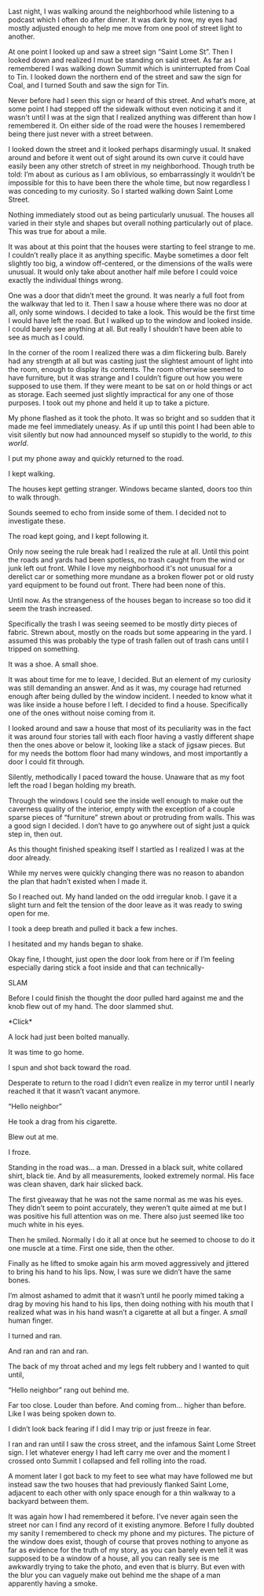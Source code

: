 Last night, I was walking around the neighborhood while listening to a podcast which I often do after dinner. It was dark by now, my eyes had mostly adjusted enough to help me move from one pool of street light to another.

At one point I looked up and saw a street sign “Saint Lome St”. Then I looked down and realized I must be standing on said street. As far as I remembered I was walking down Summit which is uninterrupted from Coal to Tin. I looked down the northern end of the street and saw the sign for Coal, and I turned South and saw the sign for Tin.

Never before had I seen this sign or heard of this street. And what’s more, at some point I had stepped off the sidewalk without even noticing it and it wasn't until I was at the sign that I realized anything was different than how I remembered it. On either side of the road were the houses I remembered being there just never with a street between.

I looked down the street and it looked perhaps disarmingly usual. It snaked around and before it went out of sight around its own curve it could have easily been any other stretch of street in my neighborhood. Though truth be told: I’m about as curious as I am oblivious, so embarrassingly it wouldn’t be impossible for this to have been there the whole time, but now regardless I was conceding to my curiosity. So I started walking down Saint Lome Street.

Nothing immediately stood out as being particularly unusual. The houses all varied in their style and shapes but overall nothing particularly out of place. This was true for about a mile. 

It was about at this point that the houses were starting to feel strange to me. I couldn’t really place it as anything specific. Maybe sometimes a door felt slightly too big, a window off-centered, or the dimensions of the walls were unusual. It would only take about another half mile before I could voice exactly the individual things wrong. 

One was a door that didn’t meet the ground. It was nearly a full foot from the walkway that led to it. Then I saw a house where there was no door at all, only some windows. I decided to take a look. This would be the first time I would have left the road. But I walked up to the window and looked inside. I could barely see anything at all. But really I shouldn’t have been able to see as much as I could. 

In the corner of the room I realized there was a dim flickering bulb. Barely had any strength at all but was casting just the slightest amount of light into the room, enough to display its contents. The room otherwise seemed to have furniture, but it was strange and I couldn’t figure out how you were supposed to use them. If they were meant to be sat on or hold things or act as storage. Each seemed just slightly impractical for any one of those purposes. I took out my phone and held it up to take a picture. 

My phone flashed as it took the photo. It was so bright and so sudden that it made me feel immediately uneasy. As if up until this point I had been able to visit silently but now had announced myself so stupidly to the world, *to this world*. 

I put my phone away and quickly returned to the road. 

I kept walking. 

The houses kept getting stranger. Windows became slanted, doors too thin to walk through. 

Sounds seemed to echo from inside some of them. I decided not to investigate these.

The road kept going, and I kept following it. 

Only now seeing the rule break had I realized the rule at all. Until this point the roads and yards had been spotless, no trash caught from the wind or junk left out front. While I love my neighborhood it's not unusual for a derelict car or something more mundane as a broken flower pot or old rusty yard equipment to be found out front. There had been none of this. 

Until now. As the strangeness of the houses began to increase so too did it seem the trash increased. 

Specifically the trash I was seeing seemed to be mostly dirty pieces of fabric. Strewn about, mostly on the roads but some appearing in the yard. I assumed this was probably the type of trash fallen out of trash cans until I tripped on something. 

It was a shoe. A small shoe. 

It was about time for me to leave, I decided. But an element of my curiosity was still demanding an answer. And as it was, my courage had returned enough after being dulled by the window incident. I needed to know what it was like inside a house before I left. I decided to find a house. Specifically one of the ones without noise coming from it. 

I looked around and saw a house that most of its peculiarity was in the fact it was around four stories tall with each floor having a vastly different shape then the ones above or below it, looking like a stack of jigsaw pieces. But for my needs the bottom floor had many windows, and most importantly a door I could fit through. 

Silently, methodically I paced toward the house. Unaware that as my foot left the road I began holding my breath. 

Through the windows I could see the inside well enough to make out the caverness quality of the interior, empty with the exception of a couple sparse pieces of “furniture” strewn about or protruding from walls. This was a good sign I decided. I don’t have to go anywhere out of sight just a quick step in, then out. 

As this thought finished speaking itself I startled as I realized I was at the door already. 

While my nerves were quickly changing there was no reason to abandon the plan that hadn’t existed when I made it. 

So I reached out. My hand landed on the odd irregular knob. I gave it a slight turn and felt the tension of the door leave as it was ready to swing open for me. 

I took a deep breath and pulled it back a few inches. 

I hesitated and my hands began to shake.

Okay fine, I thought, just open the door look from here or if I’m feeling especially daring stick a foot inside and that can technically-

SLAM

Before I could finish the thought the door pulled hard against me and the knob flew out of my hand. The door slammed shut. 

\*Click\*

A lock had just been bolted manually. 

It was time to go home. 

I spun and shot back toward the road. 

Desperate to return to the road I didn’t even realize in my terror until I nearly reached it that it wasn’t vacant anymore. 

“Hello neighbor” 

He took a drag from his cigarette. 

Blew out at me.

I froze.

Standing in the road was… a man. Dressed in a black suit, white collared shirt, black tie. And by all measurements, looked extremely normal. His face was clean shaven, dark hair slicked back. 

The first giveaway that he was not the same normal as me was his eyes. They didn’t seem to point accurately, they weren’t quite aimed at me but I was positive his full attention was on me. There also just seemed like too much white in his eyes. 

Then he smiled. Normally I do it all at once but he seemed to choose to do it one muscle at a time. First one side, then the other. 

Finally as he lifted to smoke again his arm moved aggressively and jittered to bring his hand to his lips. Now, I was sure we didn’t have the same bones. 

I’m almost ashamed to admit that it wasn’t until he poorly mimed taking a drag by moving his hand to his lips, then doing nothing with his mouth that I realized what was in his hand wasn’t a cigarette at all but a finger. A *small* human finger. 

I turned and ran. 

And ran and ran and ran. 

The back of my throat ached and my legs felt rubbery and I wanted to quit until,

“Hello neighbor” rang out behind me. 

Far too close. Louder than before. And coming from… higher than before. Like I was being spoken down to. 

I didn’t look back fearing if I did I may trip or just freeze in fear. 

I ran and ran until I saw the cross street, and the infamous Saint Lome Street sign. I let whatever energy I had left carry me over and the moment I crossed onto Summit I collapsed and fell rolling into the road. 

A moment later I got back to my feet to see what may have followed me but instead saw the two houses that had previously flanked Saint Lome, adjacent to each other with only space enough for a thin walkway to a backyard between them. 

It was again how I had remembered it before. I’ve never again seen the street nor can I find any record of it existing anymore. Before I fully doubted my sanity I remembered to check my phone and my pictures. The picture of the window does exist, though of course that proves nothing to anyone as far as evidence for the truth of my story, as you can barely even tell it was supposed to be a window of a house, all you can really see is me awkwardly trying to take the photo, and even that is blurry. But even with the blur you can vaguely make out behind me the shape of a man apparently having a smoke. 